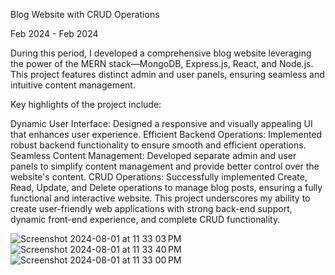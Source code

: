 Blog Website with CRUD Operations

Feb 2024 - Feb 2024

During this period, I developed a comprehensive blog website leveraging the power of the MERN stack—MongoDB, Express.js, React, and Node.js. This project features distinct admin and user panels, ensuring seamless and intuitive content management.

Key highlights of the project include:

Dynamic User Interface: Designed a responsive and visually appealing UI that enhances user experience.
Efficient Backend Operations: Implemented robust backend functionality to ensure smooth and efficient operations.
Seamless Content Management: Developed separate admin and user panels to simplify content management and provide better control over the website's content.
CRUD Operations: Successfully implemented Create, Read, Update, and Delete operations to manage blog posts, ensuring a fully functional and interactive website.
This project underscores my ability to create user-friendly web applications with strong back-end support, dynamic front-end experience, and complete CRUD functionality.

![Screenshot 2024-08-01 at 11 33 03 PM](https://github.com/user-attachments/assets/07650c0d-aa53-4495-95e0-ec1c294654a1)
![Screenshot 2024-08-01 at 11 33 40 PM](https://github.com/user-attachments/assets/870814c5-924f-4aa5-9be9-e25a6149c7e8)
![Screenshot 2024-08-01 at 11 33 00 PM](https://github.com/user-attachments/assets/b028a3c0-b720-4929-8251-2ff625314ed4)
